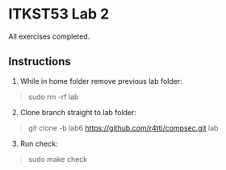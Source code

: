 # ITKST53 Lab 2

All exercises completed.

## Instructions

1. While in home folder remove previous lab folder:

> sudo rm -rf lab

2. Clone branch straight to lab folder:

> git clone -b lab6 https://github.com/r4tti/compsec.git lab

3. Run check:

> sudo make check
